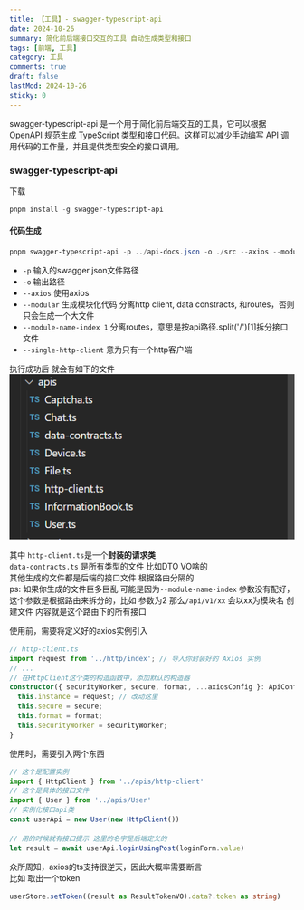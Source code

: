 ```yaml
---
title: 【工具】- swagger-typescript-api
date: 2024-10-26
summary: 简化前后端接口交互的工具 自动生成类型和接口
tags: [前端, 工具]
category: 工具
comments: true
draft: false
lastMod: 2024-10-26
sticky: 0
---
```


swagger-typescript-api 是一个用于简化前后端交互的工具，它可以根据 OpenAPI 规范生成 TypeScript 类型和接口代码。这样可以减少手动编写 API 调用代码的工作量，并且提供类型安全的接口调用。

### swagger-typescript-api

下载

```powershell
pnpm install -g swagger-typescript-api
```

#### 代码生成

```powershell
pnpm swagger-typescript-api -p ../api-docs.json -o ./src --axios --modular --module-name-index 0 --single-http-client
```

- `-p` 输入的swagger json文件路径
- `-o` 输出路径
- `--axios` 使用axios
- `--modular` 生成模块化代码 分离http client, data constracts, 和routes，否则只会生成一个大文件
- `--module-name-index 1` 分离routes，意思是按api路径.split('/')[1]拆分接口文件
- `--single-http-client` 意为只有一个http客户端

执行成功后 就会有如下的文件  
![生成的apis结构](https://raw.githubusercontent.com/blankxiao/blankxiao.github.io/main/public/imgs/frontend/apis_structure.png)

其中 `http-client.ts`是一个**封装的请求类**  
`data-contracts.ts` 是所有类型的文件 比如DTO VO啥的  
其他生成的文件都是后端的接口文件 根据路由分隔的  
ps: 如果你生成的文件巨多巨乱 可能是因为`--module-name-index` 参数没有配好，这个参数是根据路由来拆分的，比如 参数为2 那么`/api/v1/xx` 会以xx为模块名 创建文件 内容就是这个路由下的所有接口

使用前，需要将定义好的axios实例引入

```ts
// http-client.ts
import request from '../http/index'; // 导入你封装好的 Axios 实例
// ...
// 在HttpClient这个类的构造函数中，添加默认的构造器
constructor({ securityWorker, secure, format, ...axiosConfig }: ApiConfig<SecurityDataType> = {}) {
  this.instance = request; // 改动这里
  this.secure = secure;
  this.format = format;
  this.securityWorker = securityWorker;
}
```

使用时，需要引入两个东西

```ts
// 这个是配置实例
import { HttpClient } from '../apis/http-client'
// 这个是具体的接口文件
import { User } from '../apis/User'
// 实例化接口api类
const userApi = new User(new HttpClient())

// 用的时候就有接口提示 这里的名字是后端定义的
let result = await userApi.loginUsingPost(loginForm.value)
```

众所周知，axios的ts支持很逆天，因此大概率需要断言  
比如 取出一个token

```ts
userStore.setToken((result as ResultTokenVO).data?.token as string)
```
